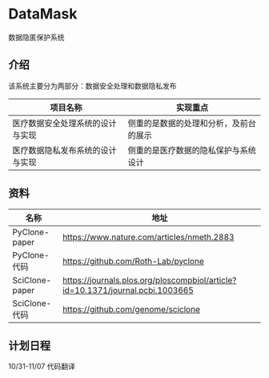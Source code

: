 # DataMask
数据隐匿保护系统

## 介绍

该系统主要分为两部分：数据安全处理和数据隐私发布

| 项目名称                         | 实现重点                               |
| -------------------------------- | -------------------------------------- |
| 医疗数据安全处理系统的设计与实现 | 侧重的是数据的处理和分析，及前台的展示 |
| 医疗数据隐私发布系统的设计与实现 | 侧重的是医疗数据的隐私保护与系统设计   |

## 资料

| 名称           | 地址                                                         |
| -------------- | ------------------------------------------------------------ |
| PyClone-paper  | https://www.nature.com/articles/nmeth.2883                   |
| PyClone-代码   | https://github.com/Roth-Lab/pyclone                          |
| SciClone-paper | https://journals.plos.org/ploscompbiol/article?id=10.1371/journal.pcbi.1003665 |
| SciClone-代码  | https://github.com/genome/sciclone                           |

## 计划日程

10/31-11/07 代码翻译